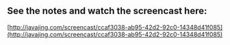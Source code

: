 ## See the notes and watch the screencast here: 

[http://javajing.com/screencast/ccaf3038-ab95-42d2-92c0-14348d41f085](http://javajing.com/screencast/ccaf3038-ab95-42d2-92c0-14348d41f085)

